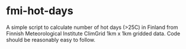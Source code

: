 # fmi-hot-days

A simple script to calculate number of hot days (>25C) in Finland from Finnish Meteorological Institute ClimGrid 1km x 1km gridded data. Code should be reasonably easy to follow.
